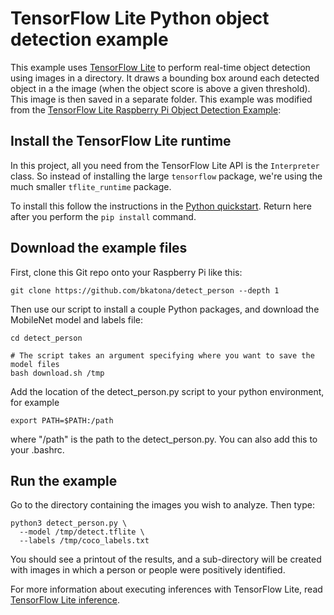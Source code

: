 # TensorFlow Lite Python object detection example
This example uses [TensorFlow Lite](https://tensorflow.org/lite) to perform real-time object detection using images
in a directory. It draws a bounding box around each detected
object in a the image (when the object score is above a given threshold). This image is then saved in a separate folder.
This example was modified from the [TensorFlow Lite Raspberry Pi Object Detection Example](https://github.com/tensorflow/examples/lite/examples/object_detection/raspberry_pi):


## Install the TensorFlow Lite runtime

In this project, all you need from the TensorFlow Lite API is the `Interpreter`
class. So instead of installing the large `tensorflow` package, we're using the
much smaller `tflite_runtime` package.

To install this  follow the instructions in the
[Python quickstart](https://www.tensorflow.org/lite/guide/python).
Return here after you perform the `pip install` command.


## Download the example files

First, clone this Git repo onto your Raspberry Pi like this:

```
git clone https://github.com/bkatona/detect_person --depth 1
```

Then use our script to install a couple Python packages, and
download the MobileNet model and labels file:

```
cd detect_person

# The script takes an argument specifying where you want to save the model files
bash download.sh /tmp
```
Add the location of the detect_person.py script to your python environment, for example
```
export PATH=$PATH:/path
```
where "/path" is the path to the detect_person.py. You can also add this to your .bashrc.

## Run the example
Go to the directory containing the images you wish to analyze. Then type:

```
python3 detect_person.py \
  --model /tmp/detect.tflite \
  --labels /tmp/coco_labels.txt
```

You should see a printout of the results, and a sub-directory will be created with images in which a person or people were positively identified.

For more information about executing inferences with TensorFlow Lite, read
[TensorFlow Lite inference](https://www.tensorflow.org/lite/guide/inference).

